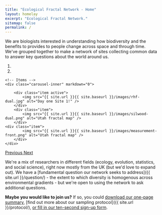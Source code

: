 ```yaml
---
title: "Ecological Fractal Network - Home"
layout: homelay
excerpt: "Ecological Fractal Network."
sitemap: false
permalink: /
---
```


We are biologists interested in understanding how biodiversity and the benefits to provides to people change across space and through time. We've grouped together to make a network of sites collecting common data to answer key questions about the world around us.


<div markdown="0" id="carousel" class="carousel slide" data-ride="carousel" data-interval="5000" data-pause="hover" >
    <!-- Menu -->
    <ol class="carousel-indicators">
        <li data-target="#carousel" data-slide-to="0" class="active"></li>
        <li data-target="#carousel" data-slide-to="1"></li>
    </ol>

    <!-- Items -->
    <div class="carousel-inner" markdown="0">

        <div class="item active">
            <img src="{{ site.url }}{{ site.baseurl }}/images/rhf-dual.jpg" alt="Day one Site 1!" />
        </div>
        <div class="item">
            <img src="{{ site.url }}{{ site.baseurl }}/images/silwood-dual.png" alt="Utah fractal map" />
        </div>
	<div class="item">
            <img src="{{ site.url }}{{ site.baseurl }}/images/measurement-front.png" alt="Utah fractal map" />
        </div>
    </div>
  <a class="left carousel-control" href="#carousel" role="button" data-slide="prev">
    <span class="glyphicon glyphicon-chevron-left" aria-hidden="true"></span>
    <span class="sr-only">Previous</span>
  </a>
  <a class="right carousel-control" href="#carousel" role="button" data-slide="next">
    <span class="glyphicon glyphicon-chevron-right" aria-hidden="true"></span>
    <span class="sr-only">Next</span>
  </a>
</div>




We're a mix of researchers in different fields (ecology, evolution, statistics, and social science), right now mostly from the UK (but we'd love to expand out). We have a [fundamental question our network seeks to address]({{ site.url }}/question/) - the extent to which diversity is homogenous across environmental gradients - but we're open to using the network to ask additional questions.

**Maybe you would like to join us?** If so, you could [download our one-page summary](https://ecofracnetwork.github.io/images/EcoFracNet-onepage.pdf), [find out more about our sampling protocol]({{ site.url }}/protocol/), [or fill in our ten-second sign-up form](https://forms.gle/y8qY86EZPmfjkzD78).